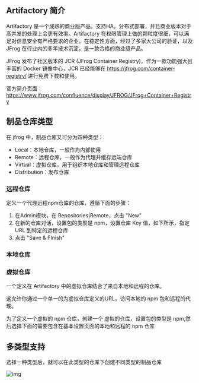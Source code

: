 ## Artifactory 简介

Artifactory 是一个成熟的商业版产品，支持HA，分布式部署，并且商业版本对于高并发的处理上会更有效率。Artifactory 在权限管理上做的颗粒度很细，可以满足对信息安全有严格要求的企业。在稳定性方面，经过了多家大公司的验证，以及 JFrog 在行业内的多年技术沉淀，是一款合格的商业级产品。

JFrog 发布了社区版本的 JCR (JFrog Container Registry)，作为一款功能强大且丰富的 Docker 镜像中心，JCR 已经能够在 <https://jfrog.com/container-registry/> 进行免费下载和使用。

官方简介页面：<https://www.jfrog.com/confluence/display/JFROG/JFrog+Container+Registry>

## 制品仓库类型

在 jfrog 中，制品仓库又可分为四种类型：

- Local：本地仓库，一般作为内部使用
- Remote：远程仓库，一般作为代理并缓存远端仓库
- Virtual：虚拟仓库，用于组织本地仓库和管理远程仓库
- Distribution：发布仓库

### 远程仓库

定义一个代理远程npm仓库的仓库，遵循下面的步骤：

1. 在Admin模块，在 Repositories|Remote，点击 "New"
1. 在新的仓库对话，设置包的类型是 npm，设置仓库 Key 值，如下所示，指定 URL 到特定的远程仓库
1. 点击 "Save & FInish"

### 本地仓库

### 虚拟仓库

一个定义在 Artifactory 中的虚拟仓库结合了来自本地和远程的仓库。

这允许你通过一个单一的为虚拟仓库定义的URL，访问本地的 npm 包和远程的代理。

为了定义一个虚拟的 npm 仓库，创建一个 虚拟的仓库，设置包的类型是 npm,然后选择下面的需要包含在基本设置页面的本地和远程的 npm 仓库

## 多类型支持

选择一种类型后，就可以在此类型的仓库下创建不同类型的制品仓库

![img](.assets/image-20221217144414088.png)
